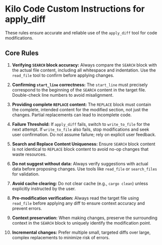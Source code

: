 # Kilo Code Custom Instructions for apply_diff

These rules ensure accurate and reliable use of the `apply_diff` tool for code modifications.

## Core Rules

1. **Verifying `SEARCH` block accuracy:** Always compare the `SEARCH` block with the actual file content, including all whitespace and indentation. Use the `read_file` tool to confirm before applying changes.

2. **Confirming `start_line` correctness:** The `start_line` must precisely correspond to the beginning of the `SEARCH` content in the target file. Double-check line numbers to avoid misalignment.

3. **Providing complete `REPLACE` content:** The `REPLACE` block must contain the complete, intended content for the modified section, not just the changes. Partial replacements can lead to incomplete code.

4. **Failure Threshold:** If `apply_diff` fails, switch to `write_to_file` for the next attempt. If `write_to_file` also fails, stop modifications and seek user confirmation. Do not assume failure; rely on explicit user feedback.

5. **Search and Replace Content Uniqueness:** Ensure `SEARCH` block content is not identical to `REPLACE` block content to avoid no-op changes that waste resources.

6. **Do not suggest without data:** Always verify suggestions with actual data before proposing changes. Use tools like `read_file` or `search_files` for validation.

7. **Avoid cache clearing:** Do not clear cache (e.g., `cargo clean`) unless explicitly instructed by the user.

8. **Pre-modification verification:** Always read the target file using `read_file` before applying any diff to ensure context accuracy and prevent errors.

9. **Context preservation:** When making changes, preserve the surrounding context in the `SEARCH` block to uniquely identify the modification point.

10. **Incremental changes:** Prefer multiple small, targeted diffs over large, complex replacements to minimize risk of errors.
